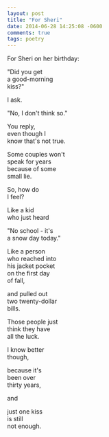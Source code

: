 ```yaml
---
layout: post
title: "For Sheri"
date: 2014-06-28 14:25:08 -0600
comments: true
tags: poetry
---
```


For Sheri on her birthday:

"Did you get  
a good-morning  
kiss?" 

I ask.

"No, I don't think so."

You reply,  
even though I   
know that's not true.

Some couples won't  
speak for years  
because of some  
small lie.

So, how do  
I feel?

Like a kid  
who just heard

"No school - it's  
a snow day today."  

Like a person  
who reached into  
his jacket pocket  
on the first day  
of fall,

and pulled out  
two twenty-dollar  
bills.

Those people just  
think they have  
all the luck.

I know better  
though,  

because it's  
been over  
thirty years,  

and

just one kiss  
is still  
not enough.


